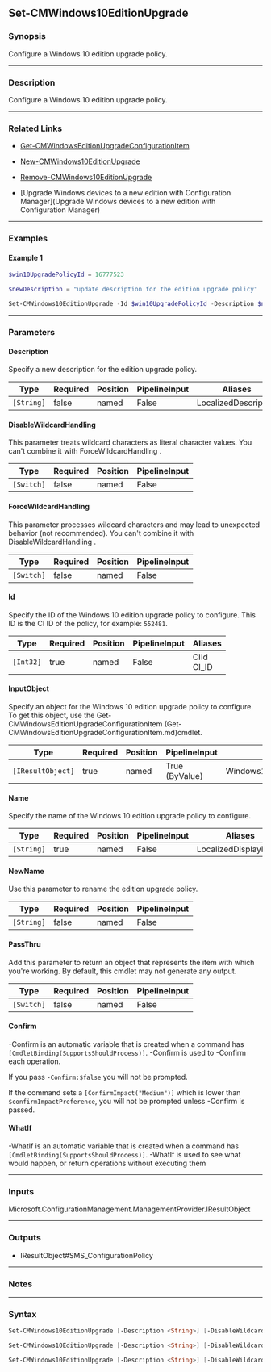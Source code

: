 Set-CMWindows10EditionUpgrade
-----------------------------




### Synopsis
Configure a Windows 10 edition upgrade policy.



---


### Description

Configure a Windows 10 edition upgrade policy.



---


### Related Links
* [Get-CMWindowsEditionUpgradeConfigurationItem](Get-CMWindowsEditionUpgradeConfigurationItem)



* [New-CMWindows10EditionUpgrade](New-CMWindows10EditionUpgrade)



* [Remove-CMWindows10EditionUpgrade](Remove-CMWindows10EditionUpgrade)



* [Upgrade Windows devices to a new edition with Configuration Manager](Upgrade Windows devices to a new edition with Configuration Manager)





---


### Examples
#### Example 1
```PowerShell
$win10UpgradePolicyId = 16777523

$newDescription = "update description for the edition upgrade policy"

Set-CMWindows10EditionUpgrade -Id $win10UpgradePolicyId -Description $newDescription
```



---


### Parameters
#### **Description**

Specify a new description for the edition upgrade policy.






|Type      |Required|Position|PipelineInput|Aliases             |
|----------|--------|--------|-------------|--------------------|
|`[String]`|false   |named   |False        |LocalizedDescription|



#### **DisableWildcardHandling**

This parameter treats wildcard characters as literal character values. You can't combine it with ForceWildcardHandling .






|Type      |Required|Position|PipelineInput|
|----------|--------|--------|-------------|
|`[Switch]`|false   |named   |False        |



#### **ForceWildcardHandling**

This parameter processes wildcard characters and may lead to unexpected behavior (not recommended). You can't combine it with DisableWildcardHandling .






|Type      |Required|Position|PipelineInput|
|----------|--------|--------|-------------|
|`[Switch]`|false   |named   |False        |



#### **Id**

Specify the ID of the Windows 10 edition upgrade policy to configure. This ID is the CI ID of the policy, for example: `552481`.






|Type     |Required|Position|PipelineInput|Aliases       |
|---------|--------|--------|-------------|--------------|
|`[Int32]`|true    |named   |False        |CIId<br/>CI_ID|



#### **InputObject**

Specify an object for the Windows 10 edition upgrade policy to configure. To get this object, use the Get-CMWindowsEditionUpgradeConfigurationItem (Get-CMWindowsEditionUpgradeConfigurationItem.md)cmdlet.






|Type             |Required|Position|PipelineInput |Aliases                      |
|-----------------|--------|--------|--------------|-----------------------------|
|`[IResultObject]`|true    |named   |True (ByValue)|Windows10EditionUpgradePolicy|



#### **Name**

Specify the name of the Windows 10 edition upgrade policy to configure.






|Type      |Required|Position|PipelineInput|Aliases             |
|----------|--------|--------|-------------|--------------------|
|`[String]`|true    |named   |False        |LocalizedDisplayName|



#### **NewName**

Use this parameter to rename the edition upgrade policy.






|Type      |Required|Position|PipelineInput|
|----------|--------|--------|-------------|
|`[String]`|false   |named   |False        |



#### **PassThru**

Add this parameter to return an object that represents the item with which you're working. By default, this cmdlet may not generate any output.






|Type      |Required|Position|PipelineInput|
|----------|--------|--------|-------------|
|`[Switch]`|false   |named   |False        |



#### **Confirm**
-Confirm is an automatic variable that is created when a command has ```[CmdletBinding(SupportsShouldProcess)]```.
-Confirm is used to -Confirm each operation.

If you pass ```-Confirm:$false``` you will not be prompted.


If the command sets a ```[ConfirmImpact("Medium")]``` which is lower than ```$confirmImpactPreference```, you will not be prompted unless -Confirm is passed.

#### **WhatIf**
-WhatIf is an automatic variable that is created when a command has ```[CmdletBinding(SupportsShouldProcess)]```.
-WhatIf is used to see what would happen, or return operations without executing them


---


### Inputs
Microsoft.ConfigurationManagement.ManagementProvider.IResultObject





---


### Outputs
* IResultObject#SMS_ConfigurationPolicy






---


### Notes




---


### Syntax
```PowerShell
Set-CMWindows10EditionUpgrade [-Description <String>] [-DisableWildcardHandling] [-ForceWildcardHandling] -Id <Int32> [-NewName <String>] [-PassThru] [-Confirm] [-WhatIf] [<CommonParameters>]
```
```PowerShell
Set-CMWindows10EditionUpgrade [-Description <String>] [-DisableWildcardHandling] [-ForceWildcardHandling] -InputObject <IResultObject> [-NewName <String>] [-PassThru] [-Confirm] [-WhatIf] [<CommonParameters>]
```
```PowerShell
Set-CMWindows10EditionUpgrade [-Description <String>] [-DisableWildcardHandling] [-ForceWildcardHandling] -Name <String> [-NewName <String>] [-PassThru] [-Confirm] [-WhatIf] [<CommonParameters>]
```

